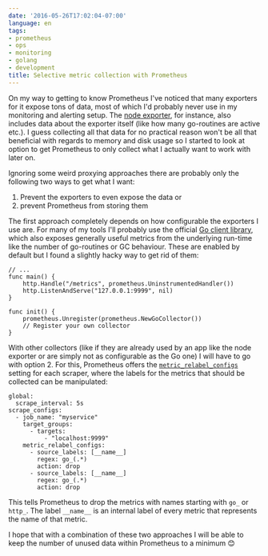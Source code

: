 ```yaml
---
date: '2016-05-26T17:02:04-07:00'
language: en
tags:
- prometheus
- ops
- monitoring
- golang
- development
title: Selective metric collection with Prometheus
---
```


On my way to getting to know Prometheus I've noticed that many exporters for it
expose tons of data, most of which I'd probably never use in my monitoring and
alerting setup. The [node exporter][], for instance, also includes data about
the exporter itself (like how many go-routines are active etc.). I guess
collecting all that data for no practical reason won't be all that beneficial
with regards to memory and disk usage so I started to look at option to get
Prometheus to only collect what I actually want to work with later on.

Ignoring some weird proxying approaches there are probably only the following
two ways to get what I want:

1. Prevent the exporters to even expose the data or
2. prevent Prometheus from storing them

The first approach completely depends on how configurable the exporters I use
are. For many of my tools I'll probably use the official
[Go client library][goclient], which also exposes generally useful metrics from
the underlying run-time like the number of go-routines or GC behaviour. These are
enabled by default but I found a slightly hacky way to get rid of them:

```
// ...
func main() {
	http.Handle("/metrics", prometheus.UninstrumentedHandler())
	http.ListenAndServe("127.0.0.1:9999", nil)
}

func init() {
	prometheus.Unregister(prometheus.NewGoCollector())
    // Register your own collector
}
```

With other collectors (like if they are already used by an app like the node
exporter or are simply not as configurable as the Go one) I will have to go with
option 2. For this, Prometheus offers the [`metric_relabel_configs`][mrc]
setting for each scraper, where the labels for the metrics that
should be collected can be manipulated:

```
global:
  scrape_interval: 5s
scrape_configs:
  - job_name: "myservice"
    target_groups:
      - targets:
          - "localhost:9999"
    metric_relabel_configs:
      - source_labels: [__name__]
        regex: go_(.*)
        action: drop
      - source_labels: [__name__]
        regex: go_(.*)
        action: drop
```

This tells Prometheus to drop the metrics with names starting with `go_` or
`http_`. The label `__name__` is an internal label of every metric that
represents the name of that metric.

I hope that with a combination of these two approaches I will be able to keep
the number of unused data within Prometheus to a minimum 😊

[mrc]: https://prometheus.io/docs/operating/configuration/#metric_relabel_config
[goclient]: https://github.com/prometheus/client_golang
[node exporter]: https://github.com/prometheus/node_exporter
